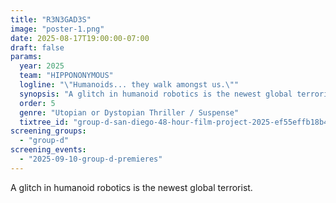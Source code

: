 ```yaml
---
title: "R3N3GAD3S"
image: "poster-1.png"
date: 2025-08-17T19:00:00-07:00
draft: false
params:
  year: 2025
  team: "HIPPONONYMOUS"
  logline: "\"Humanoids... they walk amongst us.\""
  synopsis: "A glitch in humanoid robotics is the newest global terrorist."
  order: 5
  genre: "Utopian or Dystopian Thriller / Suspense"
  tixtree_id: "group-d-san-diego-48-hour-film-project-2025-ef55effb18b4"
screening_groups:
  - "group-d"
screening_events:
  - "2025-09-10-group-d-premieres"
---
```


A glitch in humanoid robotics is the newest global terrorist.
